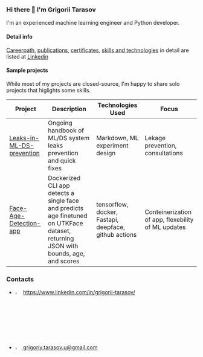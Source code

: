 
### Hi there 👋 I'm Grigorii Tarasov

I'm an experienced machine learning engineer and Python developer.

#### Detail info

[Careerpath](https://www.linkedin.com/in/grigorii-tarasov/#experience), [publications](https://www.linkedin.com/in/grigorii-tarasov/#publications), [certificates](https://www.linkedin.com/in/grigorii-tarasov/#licenses_and_certifications), [skills and technologies](https://www.linkedin.com/in/grigorii-tarasov/#skills) in detail are listed at [Linkedin](https://www.linkedin.com/in/grigorii-tarasov)

#### Sample projects

While most of my projects are closed-source, I'm happy to share solo projects that higlights some skills.

| Project | Description | Technologies Used | Focus |
| ----------- | ------------- | ---------- | ------------- |
| [Leaks-in-ML-DS-prevention](https://github.com/GrigoriiTarasov/Leaks-in-ML-DS-prevention) | Ongoing handbook of ML/DS system leaks prevention and quick fixes  | Markdown, ML experiment design | Lekage prevention, consultations |
| [Face-Age-Detection-app](https://github.com/GrigoriiTarasov/Face-Age-Detection-app) | Dockerized CLI app detects a single face and predicts age finetuned on UTKFace dataset, returning JSON with bounds, age, and scores | tensorflow, docker, Fastapi, deepface, github actions | Conteinerization of app, flexebility of ML updates |

### Contacts

- [<img src="https://img.icons8.com/color/48/000000/linkedin.png" width="3.5%"/>](https://www.linkedin.com/in/grigorii-tarasov/) https://www.linkedin.com/in/grigorii-tarasov/
- <a href="mailto:grigoriy.tarasov.u@gmail.com"> <img src="https://img.icons8.com/fluent/48/000000/gmail.png" width="3.5%"/> grigoriy.tarasov.u@gmail.com

